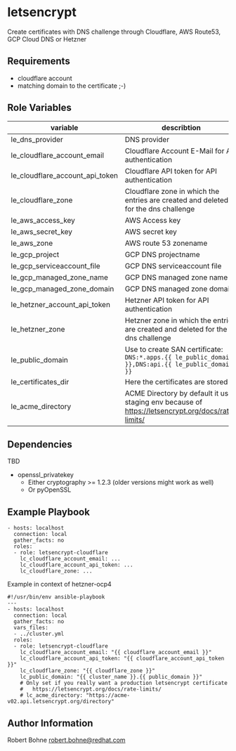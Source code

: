 letsencrypt
=========

Create  certificates with DNS challenge through Cloudflare, AWS Route53, GCP Cloud DNS or Hetzner

Requirements
------------

- cloudflare account
- matching domain to the certificate ;-)

Role Variables
--------------

| variable | describtion  | example | default | 
|---|---|---|---|
| le_dns_provider | DNS provider | `[route53|cloudflare|gcp|azure|hetzner]` |  non **required** |
| le_cloudflare_account_email | Cloudflare Account E-Mail for API authentication | `account@domain.tld`| non **required if provider is cloudflare** |
| le_cloudflare_account_api_token | Cloudflare API token for API authentication | `loo...ngiJ`| non **required if provider is cloudflare** |
| le_cloudflare_zone | Cloudflare zone in which the entries are created and deleted for the dns challenge | `domain.tld` | non **required if provider is cloudflare** |
| le_aws_access_key | AWS Access key | |  non **required if provider is  route53** |
| le_aws_secret_key | AWS secret key || non **required if provider is  route53** |
| le_aws_zone | AWS route 53 zonename || non **required if provider is  route53** |
| le_gcp_project | GCP DNS projectname || non **required if provider is  gcp** |
| le_gcp_serviceaccount_file | GCP DNS serviceaccount file || non **required if provider is  gcp** |
| le_gcp_managed_zone_name | GCP DNS managed zone name || non **required if provider is  gcp** |
| le_gcp_managed_zone_domain | GCP DNS managed zone domain || non **required if provider is  gcp** |
| le_hetzner_account_api_token | Hetzner API token for API authentication | `jdu...zalU`| non **required if provider is hetzner** |
| le_hetzner_zone | Hetzner zone in which the entries are created and deleted for the dns challenge | `domain.tld` | non **required if provider is hetzner** |
| le_public_domain | Use to create SAN certificate: `DNS:*.apps.{{ le_public_domain }},DNS:api.{{ le_public_domain }}` | cluster.domain.tld | non **required** |
| le_certificates_dir | Here the certificates are stored  | `/root/certificates` | `{{ playbook_dir }}../certificate/` |
| le_acme_directory | ACME Directory by default it use staging env because of https://letsencrypt.org/docs/rate-limits/ | `https://acme-v02.api.letsencrypt.org/directory` | `https://acme-staging-v02.api.letsencrypt.org/directory` |

Dependencies
------------

TBD

- openssl_privatekey
    - Either cryptography >= 1.2.3 (older versions might work as well)
    - Or pyOpenSSL

Example Playbook
----------------

```
- hosts: localhost
  connection: local
  gather_facts: no
  roles:
  - role: letsencrypt-cloudflare
    lc_cloudflare_account_email: ...
    lc_cloudflare_account_api_token: ...
    lc_cloudflare_zone: ...
```

Example in context of hetzner-ocp4

```
#!/usr/bin/env ansible-playbook
---
- hosts: localhost
  connection: local
  gather_facts: no
  vars_files:
  - ../cluster.yml
  roles:
  - role: letsencrypt-cloudflare
    lc_cloudflare_account_email: "{{ cloudflare_account_email }}"
    lc_cloudflare_account_api_token: "{{ cloudflare_account_api_token }}"
    lc_cloudflare_zone: "{{ cloudflare_zone }}"
    lc_public_domain: "{{ cluster_name }}.{{ public_domain }}" 
    # Only set if you really want a production letsencrypt certificate
    #   https://letsencrypt.org/docs/rate-limits/
    # lc_acme_directory: "https://acme-v02.api.letsencrypt.org/directory"

```

Author Information
------------------

Robert Bohne <robert.bohne@redhat.com>
